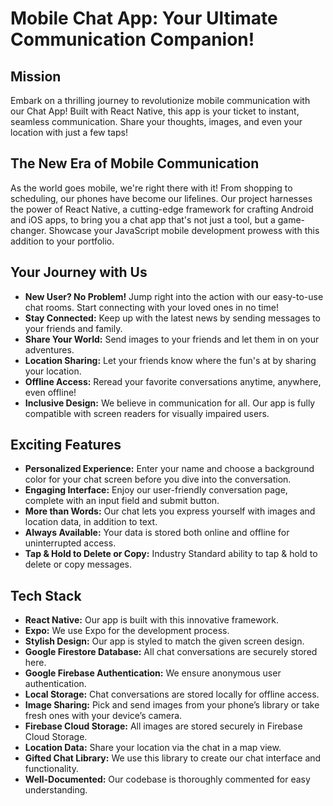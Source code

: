 # Mobile Chat App: Your Ultimate Communication Companion!

## Mission

Embark on a thrilling journey to revolutionize mobile communication with our Chat App! Built with React Native, this app is your ticket to instant, seamless communication. Share your thoughts, images, and even your location with just a few taps!

## The New Era of Mobile Communication

As the world goes mobile, we're right there with it! From shopping to scheduling, our phones have become our lifelines. Our project harnesses the power of React Native, a cutting-edge framework for crafting Android and iOS apps, to bring you a chat app that's not just a tool, but a game-changer. Showcase your JavaScript mobile development prowess with this addition to your portfolio.

## Your Journey with Us

- **New User? No Problem!** Jump right into the action with our easy-to-use chat rooms. Start connecting with your loved ones in no time!
- **Stay Connected:** Keep up with the latest news by sending messages to your friends and family.
- **Share Your World:** Send images to your friends and let them in on your adventures.
- **Location Sharing:** Let your friends know where the fun's at by sharing your location.
- **Offline Access:** Reread your favorite conversations anytime, anywhere, even offline!
- **Inclusive Design:** We believe in communication for all. Our app is fully compatible with screen readers for visually impaired users.

## Exciting Features

- **Personalized Experience:** Enter your name and choose a background color for your chat screen before you dive into the conversation.
- **Engaging Interface:** Enjoy our user-friendly conversation page, complete with an input field and submit button.
- **More than Words:** Our chat lets you express yourself with images and location data, in addition to text.
- **Always Available:** Your data is stored both online and offline for uninterrupted access.
- **Tap & Hold to Delete or Copy:** Industry Standard ability to tap & hold to delete or copy messages.

## Tech Stack

- **React Native:** Our app is built with this innovative framework.
- **Expo:** We use Expo for the development process.
- **Stylish Design:** Our app is styled to match the given screen design.
- **Google Firestore Database:** All chat conversations are securely stored here.
- **Google Firebase Authentication:** We ensure anonymous user authentication.
- **Local Storage:** Chat conversations are stored locally for offline access.
- **Image Sharing:** Pick and send images from your phone’s library or take fresh ones with your device’s camera.
- **Firebase Cloud Storage:** All images are stored securely in Firebase Cloud Storage.
- **Location Data:** Share your location via the chat in a map view.
- **Gifted Chat Library:** We use this library to create our chat interface and functionality.
- **Well-Documented:** Our codebase is thoroughly commented for easy understanding.